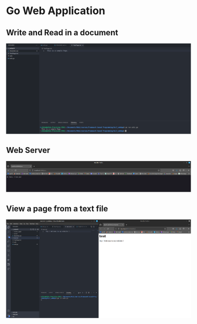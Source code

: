 # Go Web Application

## Write and Read in a document

![plot](./screen_appli/writeRead.png)

## Web Server

![plot](./screen_appli/webServer.png)

## View a page from a text file

![plot](./screen_appli/viewPage.png)
